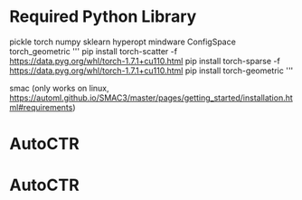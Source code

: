 # Required Python Library

pickle
torch
numpy
sklearn
hyperopt
mindware
ConfigSpace
torch_geometric
'''
pip install torch-scatter -f https://data.pyg.org/whl/torch-1.7.1+cu110.html
pip install torch-sparse -f https://data.pyg.org/whl/torch-1.7.1+cu110.html
pip install torch-geometric
'''

smac (only works on linux, https://automl.github.io/SMAC3/master/pages/getting_started/installation.html#requirements)
# AutoCTR
# AutoCTR
